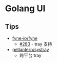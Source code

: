 # Golang UI

## Tips
* [fyne-io/fyne](https://github.com/fyne-io/fyne)
  * [#283](https://github.com/fyne-io/fyne/issues/283) - tray 支持
* [getlantern/systray](https://github.com/getlantern/systray)
  * 跨平台 tray
